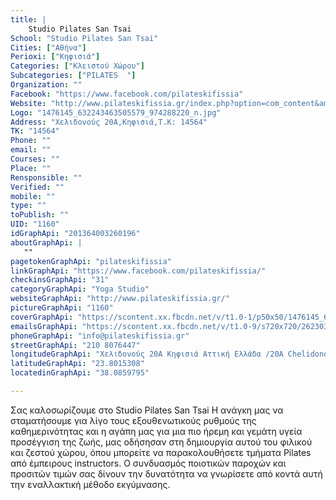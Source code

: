 ```yaml
---
title: |
    Studio Pilates San Tsai
School: "Studio Pilates San Tsai"
Cities: ["Αθήνα"]
Perioxi: ["Κηφισιά"]
Categories: ["Κλειστού Χώρου"]
Subcategories: ["PILATES  "]
Organization: ""
Facebook: "https://www.facebook.com/pilateskifissia"
Website: "http://www.pilateskifissia.gr/index.php?option=com_content&amp;view=frontpage&amp;Itemid=1"
Logo: "1476145_632243463505579_974288220_n.jpg"
Address: "Χελιδονούς 20Α,Κηφισιά,Τ.Κ: 14564"
TK: "14564"
Phone: ""
email: ""
Courses: ""
Place: ""
Rensponsible: ""
Verified: ""
mobile: ""
type: ""
toPublish: ""
UID: "1160"
idGraphApi: "201364003260196"
aboutGraphApi: | 
   ""
pagetokenGraphApi: "pilateskifissia"
linkGraphApi: "https://www.facebook.com/pilateskifissia/"
checkinsGraphApi: "31"
categoryGraphApi: "Yoga Studio"
websiteGraphApi: "http://www.pilateskifissia.gr/"
pictureGraphApi: "1160"
coverGraphApi: "https://scontent.xx.fbcdn.net/v/t1.0-1/p50x50/1476145_632243463505579_974288220_n.jpg?oh=b86961b98a3c0416befbd8ea7d8c4d22&amp;oe=5B34DB9E"
emailsGraphApi: "https://scontent.xx.fbcdn.net/v/t1.0-9/s720x720/26230350_1731604803569434_3157251315917245549_n.jpg?oh=cee26ac3b666a30181e2f40b00415370&amp;oe=5B09EC6A"
phoneGraphApi: "info@pilateskifissia.gr"
streetGraphApi: "210 8076447"
longitudeGraphApi: "Χελιδονούς 20A Κηφισιά Αττική Ελλάδα /20A Chelidonous street, Kifisia, Athens, Greece"
latitudeGraphApi: "23.8015308"
locatedinGraphApi: "38.0859795"

---
```


Σας καλοσωρίζουμε στο Studio Pilates San Tsai Η ανάγκη μας να σταματήσουμε για λίγο τους εξουθενωτικούς ρυθμούς της καθημερινότητας και η αγάπη μας για μια πιο ήρεμη και γεμάτη υγεία προσέγγιση της ζωής, μας οδήσησαν στη δημιουργία αυτού του φιλικού και ζεστού χώρου, όπου μπορείτε να παρακολουθήσετε τμήματα Pilates από έμπειρους instructors. Ο συνδυασμός ποιοτικών παροχών και προσιτών τιμών σας δίνουν την δυνατότητα να γνωρίσετε από κοντά αυτή την εναλλακτική μέθοδο εκγύμνασης. 

